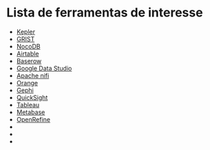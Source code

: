 # Lista de ferramentas de interesse

* [Kepler](https://kepler-project.org/index.html)
* [GRIST](https://getgrist.com)
* [NocoDB](https://nocodb.com/)
* [Airtable](https://www.airtable.com/)
* [Baserow](https://baserow.io/)
* [Google Data Studio](https://datastudio.google.com/)
* [Apache nifi](https://nifi.apache.org/)
* [Orange](https://orangedatamining.com/)
* [Gephi](https://gephi.org/)
* [QuickSight](https://aws.amazon.com/pt/quicksight/)
* [Tableau](https://www.tableau.com/)
* [Metabase](https://www.metabase.com/)
* [OpenRefine](https://openrefine.org/)
* []()
* []()
* []()
